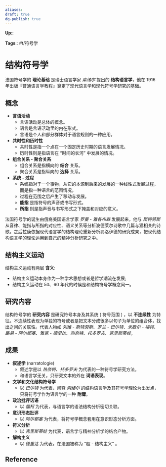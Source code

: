 ```yaml
---
aliases: 
draft: true
dg-publish: true
---
```


**Up**::

**Tags**:: #t/符号学 

# 结构符号学

法国符号学的 **理论基础** 是瑞士语言学家 *索绪尔* 提出的 **结构语言学**，他在 1916 年出版『普通语言学教程』奠定了现代语言学和现代符号学研究的基础。

## 概念

- **言语活动**
	- 言语活动是总体的概念。
	- 语言是言语活动里的内在形式。
	- 言语是个人和部分群体对于语言规则的一种应用。
- **共时性和历时性**
	- 共时性是指一个点在一个固定历史时期的语言发展情况。
	- 历时性则是指语言在 “时间的长河” 中发展的情况。
- **组合关系 - 聚合关系**
	- 组合关系是指横向的 **结合** 关系。
	- 聚合关系是指纵向的 **选择** 关系。
- **系统 - 过程**
	- 系统指对于一个事物，从它的本源到后来的发展的一种线性式发展过程，而是指一种语言的范围情况。
	- 过程在范围之后产生了移动与发展。
	- **能指** 是指符号的声音或书写形式。
	- **所指** 则是指声音与书写形式之下掩盖和对应的意义。

法国符号学的诞生由俄裔美国语言学家 *罗曼 - 雅各布森* 发展起来，他与 *斯特劳斯* 从音律、能指与所指的对应性、语义关系等分析波德莱尔诗歌中几篇与猫相关的诗歌。之后拉康依据现代语言学的结构理论重新分析弗洛伊德的研究成果，把现代结构语言学的理论运用到自己的精神分析研究之中。

## 结构主义运动

结构主义运动有两层 **含义**:

- 结构主义运动本身作为一种学术思想或者是哲学潮流在发展;  
- 结构主义运动在 50、60 年代的时候是和结构符号学概念同一。

## 研究内容

结构符号学的 **研究内容** 是研究符号本身及其系统 ( 符号范围 ) ，以 **不连续性** 为特征。不连续性表现为单独的符号或者是把文本分成很多以句子为单位的组合体，找出之间的关联性。代表人物如 *列维 - 斯特劳斯*、*罗兰 - 巴尔特*、*米歇尔 - 福柯*、*路易 - 阿尔都塞*、*雅克 - 德里达*、*热奈特*、*托多罗夫*、*克里斯蒂娃*。

## 成果

- **叙述学** (narratologie) 
	- 叙述学是以 *热奈特*、*托多罗夫* 为代表的一种符号学研究方法。
	- 和语言学无关，只研究文本的外在 **词语表现**。
- **文学和文化结构符号学**
	- 以 *巴尔特* 为代表，阐释 *索绪尔* 的结构语言学及其符号学理论为出发点，只将符号学作为语言学的一种 **附庸**。
- **政治批评话语**
	- 以 *福柯* 为代表，与语言学的语法结构分析密切关联。
- **意识形态批评**
	- 以 *阿尔都塞* 为代表，将符号学概念套用在意识形态分析方面。
- **符义分析**
	- 以 *克里斯蒂娃* 为代表，语言学与精神分析学的结合产物。
- **解构主义**
	- 以 *德里达* 为代表，在法国被称为 “超 - 结构主义” 。

## Reference
